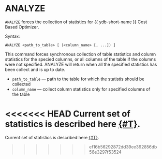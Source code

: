 # ANALYZE

`ANALYZE` forces the collection of statistics for {{ ydb-short-name }} Cost Based Optimizer.

Syntax:

```yql
ANALYZE <path_to_table> [ (<column_name> [, ...]) ]
```

This command forces synchronous collection of table statistics and column statistics for the specied columns, or all columns of the table if the columns were not specified. ANALYZE will return when all the specified statistics has been collect and is up to date.

* `path_to_table` — path to the table for which the statistis should be collected
* `column_name` — collect column statistics only for specified columns of the table

<<<<<<< HEAD
Current set of statistics is described here [{#T}](../../../../concepts/optimizer.md#statistics).
=======
Current set of statistics is described here [{#T}](../../../../concepts/optimizer.md#statistics).
>>>>>>> ef16b56292872dd39ee392856db56e3297f53524
